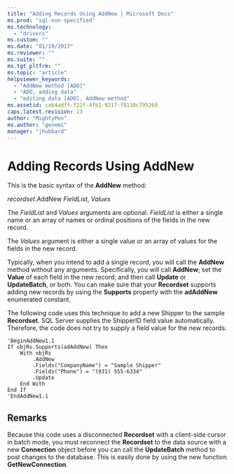 ```yaml
---
title: "Adding Records Using AddNew | Microsoft Docs"
ms.prod: "sql-non-specified"
ms.technology:
  - "drivers"
ms.custom: ""
ms.date: "01/19/2017"
ms.reviewer: ""
ms.suite: ""
ms.tgt_pltfrm: ""
ms.topic: "article"
helpviewer_keywords: 
  - "AddNew method [ADO]"
  - "ADO, adding data"
  - "editing data [ADO], AddNew method"
ms.assetid: cab4adff-f22f-4fb1-9217-f8138c795268
caps.latest.revision: 13
author: "MightyPen"
ms.author: "genemi"
manager: "jhubbard"
---
```

# Adding Records Using AddNew
This is the basic syntax of the **AddNew** method:  
  
 *recordset*.AddNew *FieldList*, *Values*  
  
 The *FieldList* and *Values* arguments are optional. *FieldList* is either a single name or an array of names or ordinal positions of the fields in the new record.  
  
 The *Values* argument is either a single value or an array of values for the fields in the new record.  
  
 Typically, when you intend to add a single record, you will call the **AddNew** method without any arguments. Specifically, you will call **AddNew**; set the **Value** of each field in the new record; and then call **Update** or **UpdateBatch**, or both. You can make sure that your **Recordset** supports adding new records by using the **Supports** property with the **adAddNew** enumerated constant.  
  
 The following code uses this technique to add a new Shipper to the sample **Recordset**. SQL Server supplies the ShipperID field value automatically. Therefore, the code does not try to supply a field value for the new records.  
  
```  
'BeginAddNew1.1  
If objRs.Supports(adAddNew) Then  
    With objRs  
        .AddNew  
        .Fields("CompanyName") = "Sample Shipper"  
        .Fields("Phone") = "(931) 555-6334"  
        .Update  
    End With  
End If  
'EndAddNew1.1  
```  
  
## Remarks  
 Because this code uses a disconnected **Recordset** with a client-side cursor in batch mode, you must reconnect the **Recordset** to the data source with a new **Connection** object before you can call the **UpdateBatch** method to post changes to the database. This is easily done by using the new function **GetNewConnection**.